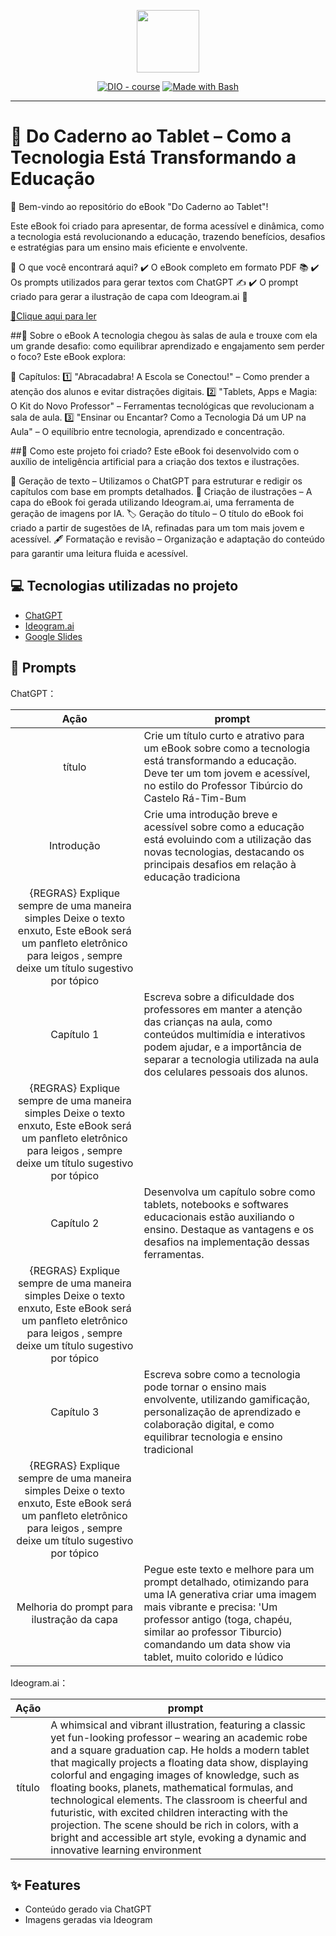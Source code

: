 <p align="center">
    <img width="100" src=".github/assets/banner.png">
</p>


<p align="center">
<a href="https://dio.me/"><img src="https://img.shields.io/badge/DIO-Course-28DA77?logo=youtube" alt="DIO - course"></a>
<a href="https://www.gnu.org/software/bash/" title="Go to Bash homepage"><img src="https://img.shields.io/badge/Prompt-Project-blue?logo=gnu-bash&amp;logoColor=white" alt="Made with Bash"></a></p>

-------


# 📖 Do Caderno ao Tablet – Como a Tecnologia Está Transformando a Educação


🎉 Bem-vindo ao repositório do eBook "Do Caderno ao Tablet"!

Este eBook foi criado para apresentar, de forma acessível e dinâmica, como a tecnologia está revolucionando a educação, trazendo benefícios, desafios e estratégias para um ensino mais eficiente e envolvente.

📌 O que você encontrará aqui?
✔️ O eBook completo em formato PDF 📚
✔️ Os prompts utilizados para gerar textos com ChatGPT ✍️
✔️ O prompt criado para gerar a ilustração de capa com Ideogram.ai 🎨

<a href="https://github.com/felipeAguiarCode/prompts-recipe-to-create-a-ebook/blob/main/output/ebook%20-%20css%20jedi%20output.pdf" title="View PDF now"> 📕Clique aqui para ler</a>

##📜 Sobre o eBook
A tecnologia chegou às salas de aula e trouxe com ela um grande desafio: como equilibrar aprendizado e engajamento sem perder o foco? Este eBook explora:

📖 Capítulos:
1️⃣ "Abracadabra! A Escola se Conectou!" – Como prender a atenção dos alunos e evitar distrações digitais.
2️⃣ "Tablets, Apps e Magia: O Kit do Novo Professor" – Ferramentas tecnológicas que revolucionam a sala de aula.
3️⃣ "Ensinar ou Encantar? Como a Tecnologia Dá um UP na Aula" – O equilíbrio entre tecnologia, aprendizado e concentração.

##🚀 Como este projeto foi criado?
Este eBook foi desenvolvido com o auxílio de inteligência artificial para a criação dos textos e ilustrações.

📝 Geração de texto – Utilizamos o ChatGPT para estruturar e redigir os capítulos com base em prompts detalhados.
🎨 Criação de ilustrações – A capa do eBook foi gerada utilizando Ideogram.ai, uma ferramenta de geração de imagens por IA.
🏷️ Geração do título – O título do eBook foi criado a partir de sugestões de IA, refinadas para um tom mais jovem e acessível.
🖋 Formatação e revisão – Organização e adaptação do conteúdo para garantir uma leitura fluida e acessível.

## 💻 Tecnologias utilizadas no projeto

- [ChatGPT](https://chat.openai.com/) 
- [Ideogram.ai](https://ideogram.ai/)
- [Google Slides](https://workspace.google.com/products/slides/)

## 🧠 Prompts


ChatGPT：

|   Ação   | prompt                                                                                                                                                                                                                                                                         |
| :------: | ------------------------------------------------------------------------------------------------------------------------------------------------------------------------------------------------------------------------------------------------------------------------------ |
|  título  | Crie um título curto e atrativo para um eBook sobre como a tecnologia está transformando a educação. Deve ter um tom jovem e acessível, no estilo do Professor Tibúrcio do Castelo Rá-Tim-Bum                                                |
| Introdução | Crie uma introdução breve e acessível sobre como a educação está evoluindo com a utilização das novas tecnologias, destacando os principais desafios em relação à educação tradiciona 
{REGRAS} Explique sempre de uma maneira simples Deixe o texto enxuto, Este eBook será um panfleto eletrônico para leigos , sempre deixe um título sugestivo por tópico |
| Capítulo 1 | Escreva sobre a dificuldade dos professores em manter a atenção das crianças na aula, como conteúdos multimídia e interativos podem ajudar, e a importância de separar a tecnologia utilizada na aula dos celulares pessoais dos alunos. 
{REGRAS} Explique sempre de uma maneira simples Deixe o texto enxuto, Este eBook será um panfleto eletrônico para leigos , sempre deixe um título sugestivo por tópico |
| Capítulo 2 | Desenvolva um capítulo sobre como tablets, notebooks e softwares educacionais estão auxiliando o ensino. Destaque as vantagens e os desafios na implementação dessas ferramentas.
{REGRAS} Explique sempre de uma maneira simples Deixe o texto enxuto, Este eBook será um panfleto eletrônico para leigos , sempre deixe um título sugestivo por tópico |
| Capítulo 3 | Escreva sobre como a tecnologia pode tornar o ensino mais envolvente, utilizando gamificação, personalização de aprendizado e colaboração digital, e como equilibrar tecnologia e ensino tradicional
{REGRAS} Explique sempre de uma maneira simples Deixe o texto enxuto, Este eBook será um panfleto eletrônico para leigos , sempre deixe um título sugestivo por tópico |
| Melhoria do prompt para ilustração da capa | Pegue este texto e melhore para um prompt detalhado, otimizando para uma IA generativa criar uma imagem mais vibrante e precisa: 'Um professor antigo (toga, chapéu, similar ao professor Tiburcio) comandando um data show via tablet, muito colorido e lúdico


Ideogram.ai：

|  Ação  | prompt                                                                                 |
| :----: | -------------------------------------------------------------------------------------- |
| título | A whimsical and vibrant illustration, featuring a classic yet fun-looking professor – wearing an academic robe and a square graduation cap. He holds a modern tablet that magically projects a floating data show, displaying colorful and engaging images of knowledge, such as floating books, planets, mathematical formulas, and technological elements. The classroom is cheerful and futuristic, with excited children interacting with the projection. The scene should be rich in colors, with a bright and accessible art style, evoking a dynamic and innovative learning environment |

## ✨ Features

- Conteúdo gerado via ChatGPT
- Imagens geradas via Ideogram
